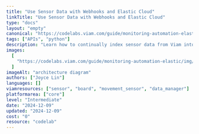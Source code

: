 ```yaml
---
title: "Use Sensor Data with Webhooks and Elastic Cloud"
linkTitle: "Use Sensor Data with Webhooks and Elastic Cloud"
type: "docs"
layout: "empty"
canonical: "https://codelabs.viam.com/guide/monitoring-automation-elastic/index.html"
tags: ["APIs", "python"]
description: "Learn how to continually index sensor data from Viam into Elasticsearch and display an alert in the real world."
images:
  [
    "https://codelabs.viam.com/guide/monitoring-automation-elastic/img/aa78ebe437bc2401.png",
  ]
imageAlt: "architecture diagram"
authors: ["Joyce Lin"]
languages: []
viamresources: ["sensor", "board", "movement_sensor", "data_manager"]
platformarea: ["core"]
level: "Intermediate"
date: "2024-12-09"
updated: "2024-12-09"
cost: "0"
resource: "codelab"
---
```

